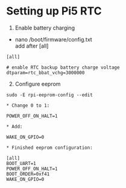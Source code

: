 # Setting up Pi5 RTC

1) Enable battery charging  
- nano /boot/firmware/config.txt  
  add after [all]  
```
[all]

# enable RTC backup battery charge voltage
dtparam=rtc_bbat_vchg=3000000

```

2) Configure eeprom 
```
sudo -E rpi-eeprom-config --edit 

* Change 0 to 1:  

POWER_OFF_ON_HALT=1

* Add:
 
WAKE_ON_GPIO=0

* Finished eeprom configuration:

[all]
BOOT_UART=1
POWER_OFF_ON_HALT=1
BOOT_ORDER=0xf41
WAKE_ON_GPIO=0

```
